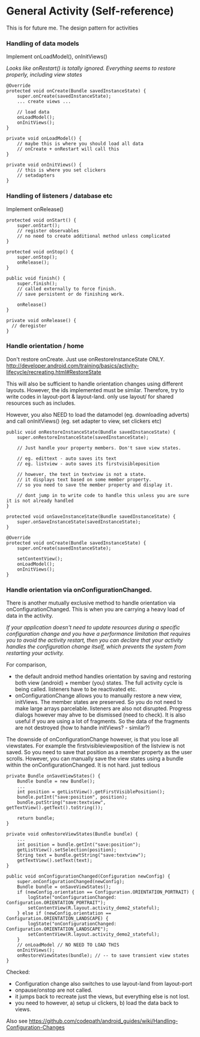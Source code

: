 # General Activity (Self-reference)

This is for future me. The design pattern for activities

### Handling of data models

Implement onLoadModel(), onInitViews()

*Looks like onRestart() is totally ignored. Everything seems to restore properly, including view states*

```
@Override
protected void onCreate(Bundle savedInstanceState) {
    super.onCreate(savedInstanceState);
    ... create views ...

    // load data
    onLoadModel();
    onInitViews();
}

private void onLoadModel() {
    // maybe this is where you should load all data
    // onCreate + onRestart will call this
}

private void onInitViews() {
    // this is where you set clickers
    // setadapters
}

```

### Handling of listeners / database etc

Implement onRelease()

```
protected void onStart() {
    super.onStart();
    // register observables
    // no need to create additional method unless complicated
}

protected void onStop() {
    super.onStop();
    onRelease();
}

public void finish() {
    super.finish();
    // called externally to force finish.
    // save persistent or do finishing work. 
    
    onRelease() 
}

private void onRelease() {
  // deregister 
}

```

### Handle orientation / home

Don't restore onCreate. Just use onRestoreInstanceState ONLY.
http://developer.android.com/training/basics/activity-lifecycle/recreating.html#RestoreState

This will also be sufficient to handle orientation changes using different layouts. However, the ids implemented must be similar. Therefore, try to write codes in layout-port & layout-land. only use layout/ for shared resources such as includes. 

However, you also NEED to load the datamodel (eg. downloading adverts) and call onInitViews()  (eg. set adapter to view, set clickers etc)

```
public void onRestoreInstanceState(Bundle savedInstanceState) {
    super.onRestoreInstanceState(savedInstanceState);

    // Just handle your property members. Don't save view states. 
    
    // eg. edittext - auto saves its text
    // eg. listview - auto saves its firstvisibleposition
    
    // however, the text in textview is not a state. 
    // it displays text based on some member property. 
    // so you need to save the member property and display it.
    
    // dont jump in to write code to handle this unless you are sure it is not already handled
}

protected void onSaveInstanceState(Bundle savedInstanceState) {
    super.onSaveInstanceState(savedInstanceState);
}

@Override
protected void onCreate(Bundle savedInstanceState) {
    super.onCreate(savedInstanceState);

    setContentView();
    onLoadModel();
    onInitViews();
}

```

### Handle orientation via onConfigurationChanged. 

There is another mutually exclusive method to handle orientation via onConfigurationChanged. This is when you are carrying a heavy load of data in the activity.

*If your application doesn't need to update resources during a specific configuration change and you have a performance limitation that requires you to avoid the activity restart, then you can declare that your activity handles the configuration change itself, which prevents the system from restarting your activity.*

For comparison, 
- the default android method handles orientation by saving and restoring both view (android) + member (you) states. The full activity cycle is being called. listeners have to be reactivated etc. 
- onConfigurationChange allows you to manually restore a new view, initViews. The member states are preserved. So you do not need to make large arrays parcelable. listeners are also not disrupted. Progress dialogs however may ahve to be dismissed (need to check). It is also useful if you are using a lot of fragments. So the data of the fragments are not destroyed (how to handle initViews? - similar?)

The downside of onConfigurationChange however, is that you lose all viewstates. For example the firstvisibleviewposition of the listview is not saved. So you need to save that position as a member property as the user scrolls. 
However, you can manually save the view states using a bundle within the onConfigurationChanged. It is not hard. just tedious

```
private Bundle onSaveViewStates() {
    Bundle bundle = new Bundle();
    ...
    int position = getListView().getFirstVisiblePosition();
    bundle.putInt("save:position", position);
    bundle.putString("save:textview", getTextView().getText().toString());
    
    return bundle;
}

private void onRestoreViewStates(Bundle bundle) {
    ...
    int position = bundle.getInt("save:position");
    getListView().setSelection(position);
    String text = bundle.getString("save:textview");
    getTextView().setText(text);
}

public void onConfigurationChanged(Configuration newConfig) {
    super.onConfigurationChanged(newConfig);
    Bundle bundle = onSaveViewStates();
    if (newConfig.orientation == Configuration.ORIENTATION_PORTRAIT) {
        logState("onConfigurationChanged: Configuration.ORIENTATION_PORTRAIT");
        setContentView(R.layout.activity_demo2_stateful);
    } else if (newConfig.orientation == Configuration.ORIENTATION_LANDSCAPE) {
        logState("onConfigurationChanged: Configuration.ORIENTATION_LANDSCAPE");
        setContentView(R.layout.activity_demo2_stateful);
    }
    // onLoadModel // NO NEED TO LOAD THIS
    onInitViews();
    onRestoreViewStates(bundle); // -- to save transient view states
}

```

Checked:
- Configuration change also switches to use layout-land from layout-port 
- onpause/onstop are not called. 
- it jumps back to recreate just the views, but everything else is not lost.
- you need to however, a) setup ui clickers, b) load the data back to views.

Also see https://github.com/codepath/android_guides/wiki/Handling-Configuration-Changes
